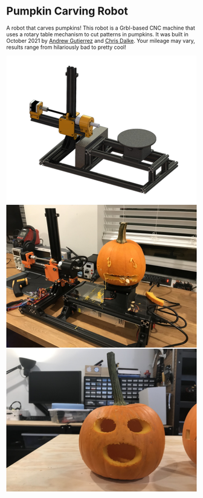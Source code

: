 # Pumpkin Carving Robot

A robot that carves pumpkins! This robot is a Grbl-based CNC machine that uses a rotary table mechanism to cut patterns in pumpkins. It was built in October 2021 by [Andrew Gutierrez](http://andrewtgutierrez.com/) and [Chris Dalke](https://www.chrisdalke.com/). Your mileage may vary, results range from hilariously bad to pretty cool!

![Pumpkin CNC Cutter](images/pumpkin-cnc-cutter.JPG)
![Pumpkin 1](images/pumpkin1.jpg)
![Pumpkin 2](images/pumpkin2.jpg)

